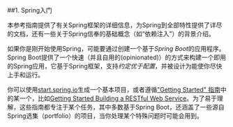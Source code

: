 ##1. Spring入门

本参考指南提供了有关Spring框架的详细信息，为Spring到全部特性提供了详尽的文档，还有一些关于Spring信奉的基础概念（如“依赖注入”）的背景介绍。

如果你是刚开始使用Spring，可能要通过创建一个基于*Spring Boot*的应用程序。Spring Boot提供了一个快速（并且自用的(opinionated)）的方式来构建一个即用的Spring应用，它基于Spring框架，支持*约定优于配置*，并被设计为能使你尽快上手和运行。

你可以使用[start.spring.io](http://start.spring.io/)生成一个基本项目，或者遵循["Getting Started" 指南](https://spring.io/guides)中的某一个，比如[Getting Started Building a RESTful Web Service](https://spring.io/guides/gs/rest-service/)。为了易于理解，这些指南都专注于某个任务，其中多数基于Spring Boot，还涵盖了一些源自Spring选集（portfolio）的项目，当你处理某个特殊问题时可能会用到。

